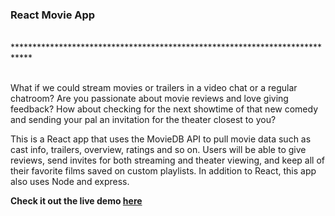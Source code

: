 <h3>React Movie App</h3>
<br/>
****************************************************************************
<br/>
<br/>
<p>What if we could stream movies or trailers in a video chat or a regular chatroom? Are you passionate about movie reviews and love giving feedback? How about checking for the next showtime of that new comedy and sending your pal an invitation for the theater closest to you?</p> 

<p>This is a React app that uses the MovieDB API to pull movie data such as cast info, trailers, overview, ratings and so on. Users will be able to give reviews, send invites for both streaming and theater viewing, and keep all of their favorite films saved on custom playlists. In addition to React, this app also uses Node and express.</p>

<b>Check it out the live demo <a href="https://the-reel.herokuapp.com/" >here</a></b>
